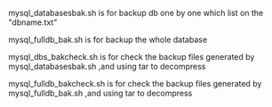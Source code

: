 mysql_databasesbak.sh is for backup db one by one which list on the "dbname.txt"

mysql_fulldb_bak.sh is for backup the whole database

mysql_dbs_bakcheck.sh is for check the backup files generated by mysql_databasesbak.sh ,and using tar to decompress

mysql_fulldb_bakcheck.sh is for check the backup files generated by mysql_fulldb_bak.sh ,and using tar to decompress
